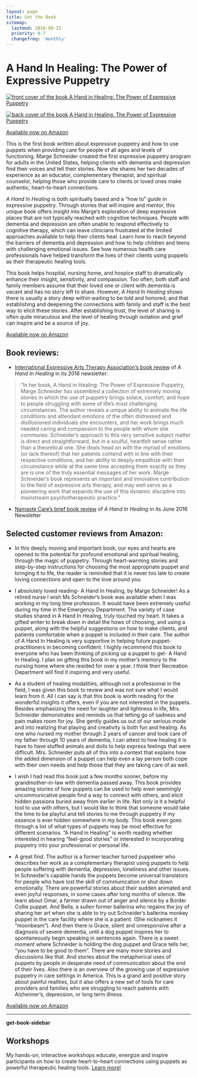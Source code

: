 ```yaml
---
layout: page
title: Get the Book
sitemap:
  lastmod: 2018-09-25
  priority: 0.7
  changefreq: 'monthly'
---
```

A Hand In Healing: The Power of Expressive Puppetry
===================================================

[![front cover of the book A Hand in Healing: The Power of Expressive 
Puppetry](/assets/book-cover-200x300.jpg)](http://www.amazon.com/Hand-Healing-Power-Expressive-Puppetry/dp/1514383888/ "Click to see the book on Amazon.com")

[![back cover of the book A Hand in Healing: The Power of Expressive 
Puppetry](/assets/backcover.png)](http://www.amazon.com/Hand-Healing-Power-Expressive-Puppetry/dp/1514383888/ "Click to see the book on Amazon.com")

[Available now on Amazon](http://www.amazon.com/Hand-Healing-Power-Expressive-Puppetry/dp/1514383888/)

This is the first book written about expressive puppetry and how to use puppets when providing care for people of all ages and levels of functioning. Marge Schneider created the first expressive puppetry program for adults in the United States, helping clients with dementia and depression find their voices and tell their stories. Now she shares her two decades of experience as an educator, complementary therapist, and spiritual counselor, helping those who provide care to clients or loved ones make authentic, heart-to-heart connections.

*A Hand In Healing* is both spiritually based and a “how to” guide in expressive puppetry. Through stories that will inspire and mentor, this unique book offers insight into Marge’s exploration of deep expressive places that are not typically reached with cognitive techniques. People with dementia and depression are often unable to respond effectively to cognitive therapy, which can leave clinicians frustrated at the limited approaches available to help their clients heal. Learn how to reach beyond the barriers of dementia and depression and how to help children and teens with challenging emotional issues. See how numerous health care professionals have helped transform the lives of their clients using puppets as their therapeutic healing tools.

This book helps hospital, nursing home, and hospice staff to dramatically enhance their insight, sensitivity, and compassion. Too often, both staff and family members assume that their loved one or client with dementia is vacant and has no story left to share. However, *A Hand In Healing* shows there is usually a story deep within waiting to be told and honored, and that establishing and deepening the connections with family and staff is the best way to elicit these stories. After establishing trust, the level of sharing is often quite miraculous and the level of healing through isolation and grief can inspire and be a source of joy.

[Available now on Amazon](http://www.amazon.com/Hand-Healing-Power-Expressive-Puppetry/dp/1514383888/)

Book reviews:
-------------

- [International Expressive Arts Therapy Association’s book review](/media/a-book-review-of-a-hand-in-healing-in-ieata-newsletter) of *A Hand In 
Healing* in its 2016 newsletter:
> “In her book, A Hand in Healing: The Power of Expressive Puppetry, Marge Schneider has assembled a collection of extremely moving stories in which the use of puppetry brings solace, comfort, and hope to people struggling with some of life’s most challenging circumstances. The author reveals a unique ability to animate the life conditions and attendant emotions of the often distressed and disillusioned individuals she encounters, and her work brings much needed caring and compassion to the people with whom she communes. Schneider’s approach to this very sensitive subject matter is direct and straightforward, but in a soulful, heartfelt sense rather than a theoretical one. She deals head on with the myriad of emotions (or lack thereof) that her patients contend with in line with their respective conditions, and her ability to deeply empathize with their circumstance while at the same time accepting them exactly as they are is one of the truly essential messages of her work. Marge Schneider’s book represents an important and innovative contribution to the field of expressive arts therapy, and may well serve as a pioneering work that expands the use of this dynamic discipline into mainstream psychotherapeutic practice.”
- [Namaste Care’s brief book review](/media/book-review-of-a-hand-in-healing-in-namaste-care-newsletter) of *A 
Hand 
In Healing* in its June 2016 Newsletter

Selected customer reviews from Amazon:
--------------------------------------

- In this deeply moving and important book, our eyes and hearts are opened to the potential for profound emotional and spiritual healing, through the magic of puppetry. Through heart-warming stories and step-by-step instructions for choosing the most appropriate puppet and bringing it to life, the reader is reminded that it is never too late to create loving connections and open to the love around you.

- I absolutely loved reading- A Hand In Healing, by Marge Schneider! As a retired nurse I wish Ms Schneider’s book was available when I was working in my long time profession. It would have been extremely useful during my time in the Emergency Department. The variety of case studies shared in A Hand In Healing, truly touched my heart. It takes a gifted writer to break down in detail the hows of choosing, and using a puppet, along with the helpful suggestions on how to make clients, and patients comfortable when a puppet is included in their care. The author of A Hand In Healing is very supportive in helping future puppet-practitioners in becoming confident. I highly recommend this book to everyone who has been thinking of picking up a puppet to get- A Hand In Healing. I plan on gifting this book in my mother’s memory to the nursing home where she resided for over a year. I think their Recreation Department will find it inspiring and very useful.

- As a student of healing modalities, although not a professional in the field, I was given this book to review and was not sure what I would learn from it. All I can say is that this book is worth reading for the wonderful insights it offers, even if you are not interested in the puppets. Besides emphasizing the need for laughter and lightness in life, Mrs. Schneider demonstrates and reminds us that letting go of sadness and pain makes room for joy. She gently guides us out of our serious mode and into realizing that playing and creativity is both fun and healing. As one who nursed my mother through 2 years of cancer and took care of my father through 10 years of dementia, I can attest to how healing it is have to have stuffed animals and dolls to help express feelings that were difficult. Mrs. Schneider puts all of this into a context that explains how the added dimension of a puppet can help even a lay person both cope with their own needs and help those that they are taking care of as well.

- I wish I had read this book just a few months sooner, before my grandmother-in-law with dementia passed away. This book provides amazing stories of how puppets can be used to help even seemingly uncommunicative people find a way to connect with others, and elicit hidden passions buried away from earlier in life. Not only is it a helpful tool to use with others, but I would like to think that someone would take the time to be playful and tell stories to me through puppetry if my essence is ever hidden somewhere in my body. This book even goes through a list of what types of puppets may be most effective for different scenarios. “A Hand in Healing” is worth reading whether interested in hearing “feel-good stories” or interested in incorporating puppetry into your professional or personal life.

- A great find. The author is a former teacher turned puppeteer who describes her work as a complementary therapist using puppets to help people suffering with dementia, depression, loneliness and other issues. In Schneider’s capable hands the puppets become universal translators for people who have lost the skill of communication or shut down emotionally. There are powerful stories about their sudden animated and even joyful responses, in some cases after long months of silence. We learn about Omar, a farmer drawn out of anger and silence by a Border Collie puppet. And Bella, a sullen former ballerina who regains the joy of sharing her art when she is able to try out Schneider’s ballerina monkey puppet in the care facility where she is a patient. (She nicknames it “moonbeam”). And then there is Grace, silent and unresponsive after a diagnosis of severe dementia, until a dog puppet inspires her to spontaneously begin speaking in sentences again. There is a sweet moment where Schneider is holding the dog puppet and Grace tells her, “you have to be good to them”. There are many more stories and discussions like that. And stories about the metaphorical uses of puppets by people in desperate need of communication about the end of their lives. Also there is an overview of the growing use of expressive puppetry in care settings in America. This is a grand and positive story about painful realities, but it also offers a new set of tools for care providers and families who are struggling to reach patients with Alzheimer’s, depression, or long term illness.

[Available now on Amazon](http://www.amazon.com/Hand-Healing-Power-Expressive-Puppetry/dp/1514383888/)

---

**get-book-sidebar**

Workshops
---------

My hands-on, interactive workshops educate, energize and inspire 
participants on how to create heart-to-heart connections using puppets as 
powerful therapeutic healing tools. [Learn more!](/workshops)